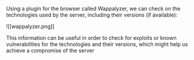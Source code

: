 Using a plugin for the browser called Wappalyzer, we can check on the technologies used by the server, including their versions (if available):

![[wappalyzer.png]]

This information can be useful in order to check for exploits or known vulnerabilities for the technologies and their versions, which might help us achieve a compromise of the server